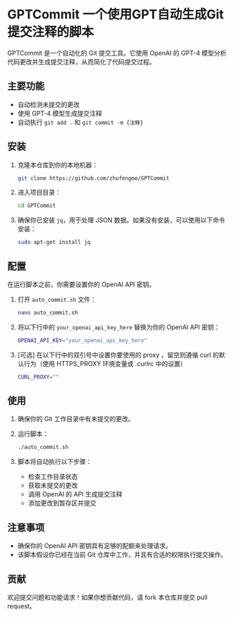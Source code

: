 # GPTCommit 一个使用GPT自动生成Git提交注释的脚本

GPTCommit 是一个自动化的 Git 提交工具。它使用 OpenAI 的 GPT-4 模型分析代码更改并生成提交注释，从而简化了代码提交过程。

## 主要功能

- 自动检测未提交的更改
- 使用 GPT-4 模型生成提交注释
- 自动执行 `git add .` 和 `git commit -m {注释}`

## 安装

1. 克隆本仓库到你的本地机器：
    ```bash
    git clone https://github.com/zhufengme/GPTCommit
    ```

2. 进入项目目录：
    ```bash
    cd GPTCommit
    ```

3. 确保你已安装 `jq`，用于处理 JSON 数据。如果没有安装，可以使用以下命令安装：
    ```bash
    sudo apt-get install jq
    ```

## 配置

在运行脚本之前，你需要设置你的 OpenAI API 密钥。

1. 打开 `auto_commit.sh` 文件：
    ```bash
    nano auto_commit.sh
    ```

2. 将以下行中的 `your_openai_api_key_here` 替换为你的 OpenAI API 密钥：
    ```bash
    OPENAI_API_KEY="your_openai_api_key_here"
    ```

3. [可选] 在以下行中的双引号中设置你要使用的 proxy ，留空则遵循 curl 的默认行为（使用 HTTPS_PROXY 环境变量或 .curlrc 中的设置）
    ```bash
    CURL_PROXY=""
    ```

## 使用

1. 确保你的 Git 工作目录中有未提交的更改。

2. 运行脚本：
    ```bash
    ./auto_commit.sh
    ```

3. 脚本将自动执行以下步骤：
    - 检查工作目录状态
    - 获取未提交的更改
    - 调用 OpenAI 的 API 生成提交注释
    - 添加更改到暂存区并提交

## 注意事项

- 确保你的 OpenAI API 密钥具有足够的配额来处理请求。
- 该脚本假设你已经在当前 Git 仓库中工作，并且有合适的权限执行提交操作。

## 贡献

欢迎提交问题和功能请求！如果你想贡献代码，请 fork 本仓库并提交 pull request。

